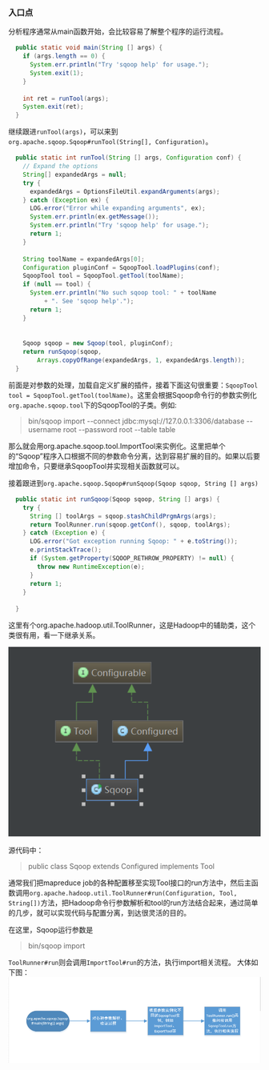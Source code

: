 ### 入口点 ###
分析程序通常从main函数开始，会比较容易了解整个程序的运行流程。

```java
  public static void main(String [] args) {
    if (args.length == 0) {
      System.err.println("Try 'sqoop help' for usage.");
      System.exit(1);
    }

    int ret = runTool(args);
    System.exit(ret);
  }
```

继续跟进`runTool(args)`，可以来到`org.apache.sqoop.Sqoop#runTool(String[], Configuration)`。

```java
  public static int runTool(String [] args, Configuration conf) {
    // Expand the options
    String[] expandedArgs = null;
    try {
      expandedArgs = OptionsFileUtil.expandArguments(args);
    } catch (Exception ex) {
      LOG.error("Error while expanding arguments", ex);
      System.err.println(ex.getMessage());
      System.err.println("Try 'sqoop help' for usage.");
      return 1;
    }

    String toolName = expandedArgs[0];
    Configuration pluginConf = SqoopTool.loadPlugins(conf);
    SqoopTool tool = SqoopTool.getTool(toolName);
    if (null == tool) {
      System.err.println("No such sqoop tool: " + toolName
          + ". See 'sqoop help'.");
      return 1;
    }


    Sqoop sqoop = new Sqoop(tool, pluginConf);
    return runSqoop(sqoop,
        Arrays.copyOfRange(expandedArgs, 1, expandedArgs.length));
  }
```

前面是对参数的处理，加载自定义扩展的插件，接着下面这句很重要：`SqoopTool tool = SqoopTool.getTool(toolName)`。这里会根据Sqoop命令行的参数实例化`org.apache.sqoop.tool`下的SqoopTool的子类。例如:

> bin/sqoop import --connect jdbc:mysql://127.0.0.1:3306/database --username root --password root --table table

那么就会用org.apache.sqoop.tool.ImportTool来实例化。这里把单个的“Sqoop”程序入口根据不同的参数命令分离，达到容易扩展的目的。如果以后要增加命令，只要继承SqoopTool并实现相关函数就可以。

接着跟进到`org.apache.sqoop.Sqoop#runSqoop(Sqoop sqoop, String [] args)`
```java
  public static int runSqoop(Sqoop sqoop, String [] args) {
    try {
      String [] toolArgs = sqoop.stashChildPrgmArgs(args);
      return ToolRunner.run(sqoop.getConf(), sqoop, toolArgs);
    } catch (Exception e) {
      LOG.error("Got exception running Sqoop: " + e.toString());
      e.printStackTrace();
      if (System.getProperty(SQOOP_RETHROW_PROPERTY) != null) {
        throw new RuntimeException(e);
      }
      return 1;
    }

  }
```
这里有个org.apache.hadoop.util.ToolRunner，这是Hadoop中的辅助类，这个类很有用，看一下继承关系。

![sqoop_packages](picture/ToolRunner.png)

源代码中：
> public class Sqoop extends Configured implements Tool

通常我们把mapreduce job的各种配置移至实现Tool接口的run方法中，然后主函数调用`org.apache.hadoop.util.ToolRunner#run(Configuration, Tool, String[])`方法，把Hadoop命令行参数解析和tool的run方法结合起来，通过简单的几步，就可以实现代码与配置分离，到达很灵活的目的。

在这里，Sqoop运行参数是
> bin/sqoop import 

`ToolRunner#run`则会调用`ImportTool#run`的方法，执行import相关流程。
大体如下图：
![sqoop_packages](picture/program_flow.png)